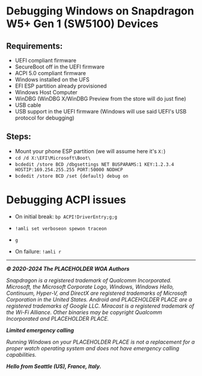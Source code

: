 # Debugging Windows on Snapdragon W5+ Gen 1 (SW5100) Devices

## Requirements:

- UEFI compliant firmware
- SecureBoot off in the UEFI firmware
- ACPI 5.0 compliant firmware
- Windows installed on the UFS
- EFI ESP partition already provisioned
- Windows Host Computer
- WinDBG (WinDBG X/WinDBG Preview from the store will do just fine)
- USB cable
- USB support in the UEFI firmware (Windows will use said UEFI's USB protocol for debugging)

## Steps:

- Mount your phone ESP partition (we will assume here it's ```X:```)
- ```cd /d X:\EFI\Microsoft\Boot\```
- ```bcdedit /store BCD /dbgsettings NET BUSPARAMS:1 KEY:1.2.3.4 HOSTIP:169.254.255.255 PORT:50000 NODHCP```
- ```bcdedit /store BCD /set {default} debug on```

# Debugging ACPI issues

- On initial break: ```bp ACPI!DriverEntry;g;g```
- ```!amli set verboseon spewon traceon```
- ```g```

- On failure: ```!amli r```

---

_**© 2020-2024 The PLACEHOLDER WOA Authors**_

_Snapdragon is a registered trademark of Qualcomm Incorporated. Microsoft, the Microsoft Corporate Logo, Windows, Windows Hello, Continuum, Hyper-V, and DirectX are registered trademarks of Microsoft Corporation in the United States. Android and PLACEHOLDER PLACE are a registered trademarks of Google LLC. Miracast is a registered trademark of the Wi-Fi Alliance. Other binaries may be copyright Qualcomm Incorporated and PLACEHOLDER PLACE._

_**Limited emergency calling**_

_Running Windows on your PLACEHOLDER PLACE is not a replacement for a proper watch operating system and does not have emergency calling capabilities._

_**Hello from Seattle (US), France, Italy.**_